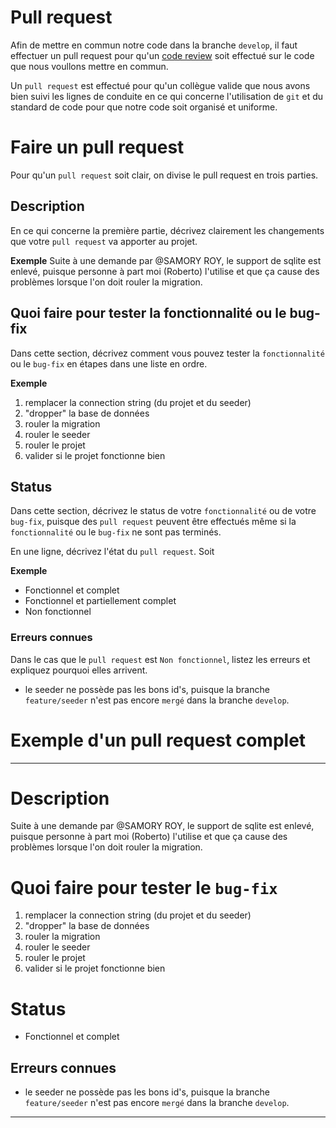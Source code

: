 
# Pull request

Afin de mettre en commun notre code dans la branche `develop`, il faut effectuer un
pull request pour qu'un [code review](code-review.md) soit effectué sur le code que nous
voullons mettre en commun.

Un `pull request` est effectué pour qu'un collègue valide que nous avons bien suivi les
lignes de conduite en ce qui concerne l'utilisation de `git` et du standard de code pour
que notre code soit organisé et uniforme.

# Faire un pull request
Pour qu'un `pull request` soit clair, on divise le pull request en trois parties.

## Description
En ce qui concerne la première partie, décrivez clairement les changements que votre
`pull request` va apporter au projet.

**Exemple**
Suite à une demande par @SAMORY ROY, le support de sqlite est enlevé, puisque personne 
à part moi (Roberto) l'utilise et que ça cause des problèmes lorsque l'on doit rouler 
la migration.

## Quoi faire pour tester la fonctionnalité ou le bug-fix
Dans cette section, décrivez comment vous pouvez tester la `fonctionnalité` ou le `bug-fix`
en étapes dans une liste en ordre.

**Exemple**
1. remplacer la connection string (du projet et du seeder)
2. "dropper" la base de données
3. rouler la migration
4. rouler le seeder
5. rouler le projet
6. valider si le projet fonctionne bien

## Status
Dans cette section, décrivez le status de votre `fonctionnalité` ou de votre `bug-fix`,
puisque des `pull request` peuvent être effectués même si la `fonctionnalité` ou le 
`bug-fix` ne sont pas terminés.

En une ligne, décrivez l'état du `pull request`. Soit 

**Exemple**
- Fonctionnel et complet
- Fonctionnel et partiellement complet
- Non fonctionnel 

### Erreurs connues
Dans le cas que le `pull request` est `Non fonctionnel`, listez les erreurs et expliquez
pourquoi elles arrivent.

- le seeder ne possède pas les bons id's, puisque la branche `feature/seeder` n'est 
  pas encore `mergé` dans la branche `develop`.

# Exemple d'un pull request complet

---

# Description
Suite à une demande par @SAMORY ROY, le support de sqlite est enlevé, puisque personne 
à part moi (Roberto) l'utilise et que ça cause des problèmes lorsque l'on doit rouler 
la migration.

# Quoi faire pour tester le `bug-fix`
1. remplacer la connection string (du projet et du seeder)
2. "dropper" la base de données
3. rouler la migration
4. rouler le seeder
5. rouler le projet
6. valider si le projet fonctionne bien

# Status
- Fonctionnel et complet

## Erreurs connues
- le seeder ne possède pas les bons id's, puisque la branche `feature/seeder` n'est 
  pas encore `mergé` dans la branche `develop`.

---
